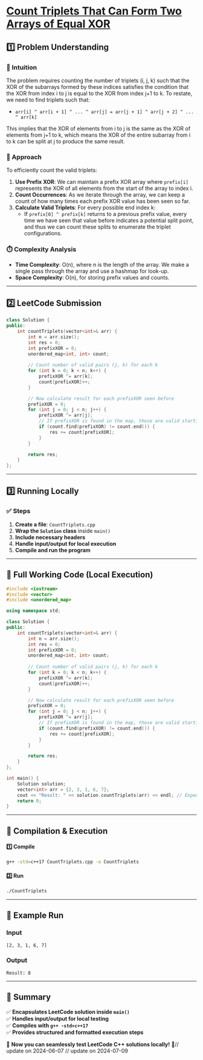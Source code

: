 # **[Count Triplets That Can Form Two Arrays of Equal XOR](https://leetcode.com/problems/count-triplets-that-can-form-two-arrays-of-equal-xor/description/)**  

## **1️⃣ Problem Understanding**  
### **📌 Intuition**  
The problem requires counting the number of triplets (i, j, k) such that the XOR of the subarrays formed by these indices satisfies the condition that the XOR from index i to j is equal to the XOR from index j+1 to k. To restate, we need to find triplets such that:

- `arr[i] ^ arr[i + 1] ^ ... ^ arr[j] = arr[j + 1] ^ arr[j + 2] ^ ... ^ arr[k]`

This implies that the XOR of elements from i to j is the same as the XOR of elements from j+1 to k, which means the XOR of the entire subarray from i to k can be split at j to produce the same result. 

### **🚀 Approach**  
To efficiently count the valid triplets:
1. **Use Prefix XOR**: We can maintain a prefix XOR array where `prefix[i]` represents the XOR of all elements from the start of the array to index i.
2. **Count Occurrences**: As we iterate through the array, we can keep a count of how many times each prefix XOR value has been seen so far.
3. **Calculate Valid Triplets**: For every possible end index k:
   - If `prefix[0] ^ prefix[k]` returns to a previous prefix value, every time we have seen that value before indicates a potential split point, and thus we can count these splits to enumerate the triplet configurations.

### **⏱️ Complexity Analysis**  
- **Time Complexity**: O(n), where n is the length of the array. We make a single pass through the array and use a hashmap for look-up.
- **Space Complexity**: O(n), for storing prefix values and counts.

---  

## **2️⃣ LeetCode Submission**  
```cpp
class Solution {
public:
    int countTriplets(vector<int>& arr) {
        int n = arr.size();
        int res = 0;
        int prefixXOR = 0;
        unordered_map<int, int> count;
        
        // Count number of valid pairs (j, k) for each k
        for (int k = 0; k < n; k++) {
            prefixXOR ^= arr[k];
            count[prefixXOR]++;
        }

        // Now calculate result for each prefixXOR seen before
        prefixXOR = 0;
        for (int j = 0; j < n; j++) {
            prefixXOR ^= arr[j];
            // If prefixXOR is found in the map, those are valid starting points
            if (count.find(prefixXOR) != count.end()) {
                res += count[prefixXOR];
            }
        }

        return res;
    }
};
```  

---  

## **3️⃣ Running Locally**  
### **✅ Steps**  
1. **Create a file**: `CountTriplets.cpp`  
2. **Wrap the `Solution` class** inside `main()`  
3. **Include necessary headers**  
4. **Handle input/output for local execution**  
5. **Compile and run the program**  

---  

## **📝 Full Working Code (Local Execution)**  
```cpp
#include <iostream>
#include <vector>
#include <unordered_map>

using namespace std;

class Solution {
public:
    int countTriplets(vector<int>& arr) {
        int n = arr.size();
        int res = 0;
        int prefixXOR = 0;
        unordered_map<int, int> count;
        
        // Count number of valid pairs (j, k) for each k
        for (int k = 0; k < n; k++) {
            prefixXOR ^= arr[k];
            count[prefixXOR]++;
        }

        // Now calculate result for each prefixXOR seen before
        prefixXOR = 0;
        for (int j = 0; j < n; j++) {
            prefixXOR ^= arr[j];
            // If prefixXOR is found in the map, those are valid starting points
            if (count.find(prefixXOR) != count.end()) {
                res += count[prefixXOR];
            }
        }

        return res;
    }
};

int main() {
    Solution solution;
    vector<int> arr = {2, 3, 1, 6, 7};
    cout << "Result: " << solution.countTriplets(arr) << endl; // Expected output
    return 0;
}
```  

---  

## **🔧 Compilation & Execution**  
#### **1️⃣ Compile**  
```bash
g++ -std=c++17 CountTriplets.cpp -o CountTriplets
```  

#### **2️⃣ Run**  
```bash
./CountTriplets
```  

---  

## **🎯 Example Run**  
### **Input**  
```
[2, 3, 1, 6, 7]
```  
### **Output**  
```
Result: 8
```  

---  

## **📌 Summary**  
✅ **Encapsulates LeetCode solution inside `main()`**  
✅ **Handles input/output for local testing**  
✅ **Compiles with `g++ -std=c++17`**  
✅ **Provides structured and formatted execution steps**  

🚀 **Now you can seamlessly test LeetCode C++ solutions locally!** 🚀// update on 2024-06-07
// update on 2024-07-09
